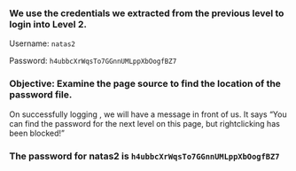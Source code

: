 ### We use the credentials we extracted from the previous level to login into Level 2.

Username: `natas2`

Password:  `h4ubbcXrWqsTo7GGnnUMLppXbOogfBZ7`


### Objective: Examine the page source to find the location of the password file.

On successfully logging , we will have a message in front of us. It says “You can find the password for the next level on this page, but rightclicking has been blocked!”

<!--The password for natas2 is h4ubbcXrWqsTo7GGnnUMLppXbOogfBZ7 -->

### The password for natas2 is `h4ubbcXrWqsTo7GGnnUMLppXbOogfBZ7` 